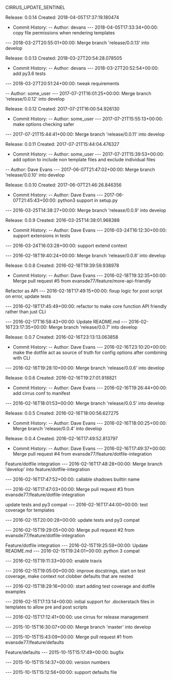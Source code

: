 
CIRRUS_UPDATE_SENTINEL

Release: 0.0.14 Created: 2018-04-05T17:37:19.180474
 - Commit History:
 -- Author: devans
 --- 2018-04-05T17:33:34+00:00: copy file permissions when rendering templates

 --- 2018-03-27T20:55:01+00:00: Merge branch 'release/0.0.13' into develop


Release: 0.0.13 Created: 2018-03-27T20:54:28.078505
 - Commit History:
 -- Author: devans
 --- 2018-03-27T20:52:54+00:00: add py3.6 tests

 --- 2018-03-27T20:51:24+00:00: tweak requirements

 -- Author: some_user
 --- 2017-07-21T16:01:25+00:00: Merge branch 'release/0.0.12' into develop


Release: 0.0.12 Created: 2017-07-21T16:00:54.926130
 - Commit History:
 -- Author: some_user
 --- 2017-07-21T15:55:13+00:00: make options checking safer

 --- 2017-07-21T15:44:41+00:00: Merge branch 'release/0.0.11' into develop


Release: 0.0.11 Created: 2017-07-21T15:44:04.476327
 - Commit History:
 -- Author: some_user
 --- 2017-07-21T15:39:53+00:00: add option to include non template files and exclude individual files

 -- Author: Dave Evans
 --- 2017-06-07T21:47:02+00:00: Merge branch 'release/0.0.10' into develop


Release: 0.0.10 Created: 2017-06-07T21:46:26.846356
 - Commit History:
 -- Author: Dave Evans
 --- 2017-06-07T21:45:43+00:00: python3 support in setup.py

 --- 2016-03-25T14:38:27+00:00: Merge branch 'release/0.0.9' into develop


Release: 0.0.9 Created: 2016-03-25T14:38:01.968388
 - Commit History:
 -- Author: Dave Evans
 --- 2016-03-24T16:12:30+00:00: support extensions in tests

 --- 2016-03-24T16:03:28+00:00: support extend context

 --- 2016-02-18T19:40:24+00:00: Merge branch 'release/0.0.8' into develop


Release: 0.0.8 Created: 2016-02-18T19:39:59.938978
 - Commit History:
 -- Author: Dave Evans
 --- 2016-02-18T19:32:35+00:00: Merge pull request #5 from evansde77/feature/more-api-friendly

Refactor as API
 --- 2016-02-18T17:49:15+00:00: fixup logic for post script on error, update tests

 --- 2016-02-18T17:45:49+00:00: refactor to make core function API friendly rather than just CLI

 --- 2016-02-17T16:58:43+00:00: Update README.md
 --- 2016-02-16T23:17:35+00:00: Merge branch 'release/0.0.7' into develop


Release: 0.0.7 Created: 2016-02-16T23:13:13.063858
 - Commit History:
 -- Author: Dave Evans
 --- 2016-02-16T23:10:20+00:00: make the dotfile act as source of truth for config options after combining with CLI

 --- 2016-02-16T19:28:10+00:00: Merge branch 'release/0.0.6' into develop


Release: 0.0.6 Created: 2016-02-16T19:27:01.918821
 - Commit History:
 -- Author: Dave Evans
 --- 2016-02-16T19:26:44+00:00: add cirrus conf to manifest

 --- 2016-02-16T18:01:53+00:00: Merge branch 'release/0.0.5' into develop


Release: 0.0.5 Created: 2016-02-16T18:00:56.627275
 - Commit History:
 -- Author: Dave Evans
 --- 2016-02-16T18:00:25+00:00: Merge branch 'release/0.0.4' into develop


Release: 0.0.4 Created: 2016-02-16T17:49:52.813797
 - Commit History:
 -- Author: Dave Evans
 --- 2016-02-16T17:49:37+00:00: Merge pull request #4 from evansde77/feature/dotfile-integration

Feature/dotfile integration
 --- 2016-02-16T17:48:28+00:00: Merge branch 'develop' into feature/dotfile-integration

 --- 2016-02-16T17:47:52+00:00: callable shadows builtin name

 --- 2016-02-16T17:47:03+00:00: Merge pull request #3 from evansde77/feature/dotfile-integration

update tests and py3 compat
 --- 2016-02-16T17:44:00+00:00: test coverage for templates

 --- 2016-02-15T20:00:28+00:00: update tests and py3 compat

 --- 2016-02-15T19:29:05+00:00: Merge pull request #2 from evansde77/feature/dotfile-integration

Feature/dotfile integration
 --- 2016-02-15T19:25:59+00:00: Update README.md
 --- 2016-02-15T19:24:01+00:00: python 3 compat

 --- 2016-02-15T19:11:33+00:00: enable travis

 --- 2016-02-15T19:05:00+00:00: improve docstrings, start on test coverage, make context not clobber defaults that are nested

 --- 2016-02-15T18:29:16+00:00: start adding test coverage and dotfile examples

 --- 2016-02-15T17:13:14+00:00: initial support for .dockerstach files in templates to allow pre and post scripts

 --- 2016-02-15T17:12:41+00:00: use cirrus for release management

 --- 2015-10-15T16:30:07+00:00: Merge branch 'master' into develop

 --- 2015-10-15T15:43:09+00:00: Merge pull request #1 from evansde77/feature/defaults

Feature/defaults
 --- 2015-10-15T15:17:49+00:00: bugfix

 --- 2015-10-15T15:14:37+00:00: version numbers

 --- 2015-10-15T15:12:56+00:00: support defaults file


